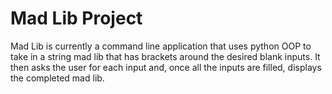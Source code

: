 # Mad Lib Project

Mad Lib is currently a command line application that uses python OOP to take in a string mad lib that has brackets around the desired blank inputs. It then asks the user for each input and, once all the inputs are filled, displays the completed mad lib.
